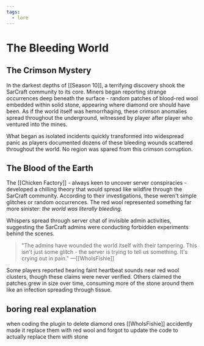 ```yaml
---
tags:
  - lore
---
```

# The Bleeding World
## The Crimson Mystery

In the darkest depths of [[Season 10]], a terrifying discovery shook the SarCraft community to its core. Miners began reporting strange occurrences deep beneath the surface - random patches of blood-red wool embedded within solid stone, appearing where diamond ore should have been. As if the world itself was hemorrhaging, these crimson anomalies spread throughout the underground, witnessed by player after player who ventured into the mines.

What began as isolated incidents quickly transformed into widespread panic as players documented dozens of these bleeding wounds scattered throughout the world. No region was spared from this crimson corruption.

## The Blood of the Earth

The [[Chicken Factory]] - always keen to uncover server conspiracies - developed a chilling theory that would spread like wildfire through the SarCraft community. According to their investigations, these weren't simple glitches or random occurrences. The red wool represented something far more sinister: _the world was literally bleeding_.

Whispers spread through server chat of invisible admin activities, suggesting the SarCraft admins were conducting forbidden experiments behind the scenes. 

> "The admins have wounded the world itself with their tampering. This isn't just some glitch - the server is trying to tell us something. It's crying out in pain." —[[WhoIsFishie]]

Some players reported hearing faint heartbeat sounds near red wool clusters, though these claims were never verified. Others claimed the patches grew in size over time, consuming more of the stone around them like an infection spreading through tissue.

## boring real explanation
when coding the plugin to delete diamond ores [[WhoIsFishie]] accidently made it replace them with red wool and forgot to update the code to actually replace them with stone 




